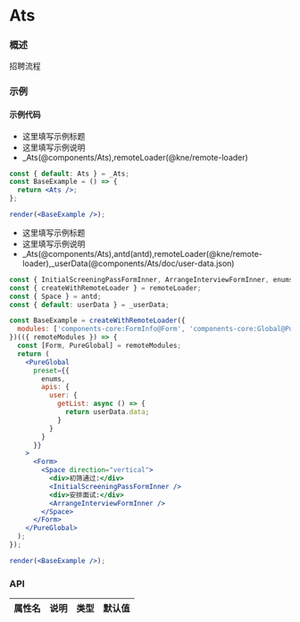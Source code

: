 
# Ats


### 概述

招聘流程


### 示例

#### 示例代码

- 这里填写示例标题
- 这里填写示例说明
- _Ats(@components/Ats),remoteLoader(@kne/remote-loader)

```jsx
const { default: Ats } = _Ats;
const BaseExample = () => {
  return <Ats />;
};

render(<BaseExample />);

```

- 这里填写示例标题
- 这里填写示例说明
- _Ats(@components/Ats),antd(antd),remoteLoader(@kne/remote-loader),_userData(@components/Ats/doc/user-data.json)

```jsx
const { InitialScreeningPassFormInner, ArrangeInterviewFormInner, enums } = _Ats;
const { createWithRemoteLoader } = remoteLoader;
const { Space } = antd;
const { default: userData } = _userData;

const BaseExample = createWithRemoteLoader({
  modules: ['components-core:FormInfo@Form', 'components-core:Global@PureGlobal']
})(({ remoteModules }) => {
  const [Form, PureGlobal] = remoteModules;
  return (
    <PureGlobal
      preset={{
        enums,
        apis: {
          user: {
            getList: async () => {
              return userData.data;
            }
          }
        }
      }}
    >
      <Form>
        <Space direction="vertical">
          <div>初筛通过:</div>
          <InitialScreeningPassFormInner />
          <div>安排面试:</div>
          <ArrangeInterviewFormInner />
        </Space>
      </Form>
    </PureGlobal>
  );
});

render(<BaseExample />);

```


### API

|属性名|说明|类型|默认值|
|  ---  | ---  | --- | --- |

